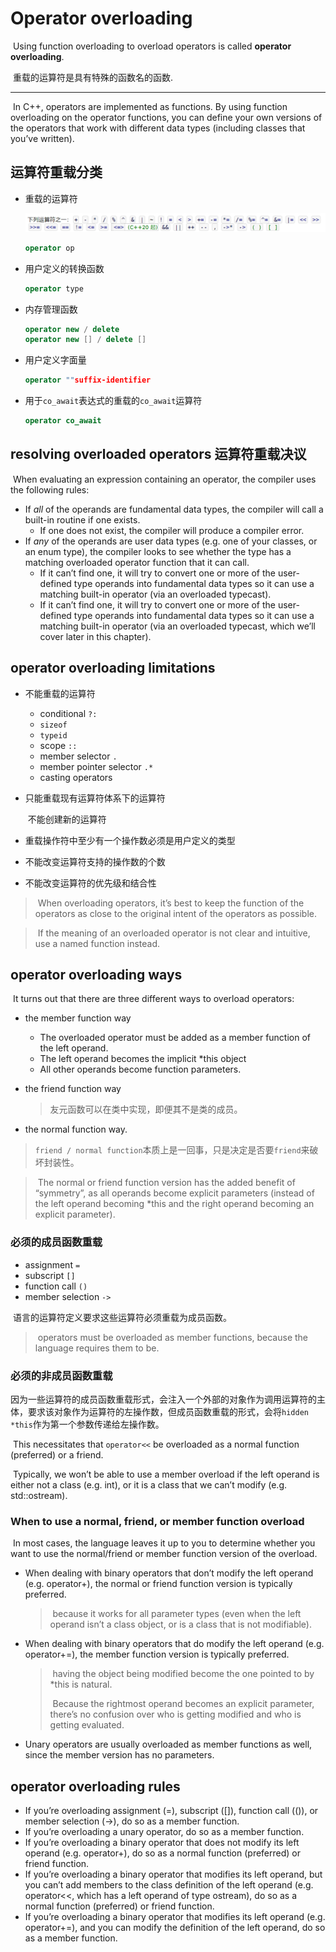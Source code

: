 # Operator overloading

​		Using function overloading to overload operators is called **operator overloading**.

​		重载的运算符是具有特殊的函数名的函数.

---

​		In C++, operators are implemented as functions. By using function overloading on the operator functions, you can define your own versions of the operators that work with different data types (including classes that you’ve written). 



## 运算符重载分类

- 重载的运算符

  ![image-20221017121556067](https://raw.githubusercontent.com/Mocearan/picgo-server/main/image-20221017121556067.png)

  ```c++
  operator op
  ```

- 用户定义的转换函数

  ```c++
  operator type
  ```

- 内存管理函数

  ```c++
  operator new / delete
  operator new [] / delete []
  ```

- 用户定义字面量

  ```c++
  operator ""suffix-identifier	
  ```

- 用于`co_await`表达式的重载的`co_await`运算符

  ```c++
  operator co_await
  ```

  

## resolving overloaded operators 运算符重载决议

​		When evaluating an expression containing an operator, the compiler uses the following rules:

- If *all* of the operands are fundamental data types, the compiler will call a built-in routine if one exists. 
  - If one does not exist, the compiler will produce a compiler error.
- If *any* of the operands are user data types (e.g. one of your classes, or an enum type), the compiler looks to see whether the type has a matching overloaded operator function that it can call. 
  -  If it can’t find one, it will try to convert one or more of the user-defined type operands into fundamental data types so it can use a matching built-in operator (via an overloaded typecast).
  -  If it can’t find one, it will try to convert one or more of the user-defined type operands into fundamental data types so it can use a matching built-in operator (via an overloaded typecast, which we’ll cover later in this chapter).



## operator overloading limitations

- 不能重载的运算符

  - conditional  ``?:``
  - `sizeof`
  - `typeid`
  - scope  `::`
  - member selector `.`
  - member pointer selector `.*`
  - casting operators

- 只能重载现有运算符体系下的运算符

  ​	不能创建新的运算符

- 重载操作符中至少有一个操作数必须是用户定义的类型

- 不能改变运算符支持的操作数的个数

- 不能改变运算符的优先级和结合性



> ​		When overloading operators, it’s best to keep the function of the operators as close to the original intent of the operators as possible.

> ​		If the meaning of an overloaded operator is not clear and intuitive, use a named function instead.



## operator overloading ways

​		It turns out that there are three different ways to overload operators: 

- the member function way
  - The overloaded operator must be added as a member function of the left operand.
  - The left operand becomes the implicit *this object
  - All other operands become function parameters.
- the friend function way

  > 友元函数可以在类中实现，即便其不是类的成员。
- the normal function way. 

> `friend / normal function`本质上是一回事，只是决定是否要`friend`来破坏封装性。

> ​		The normal or friend function version has the added benefit of “symmetry”, as all operands become explicit parameters (instead of the left operand becoming *this and the right operand becoming an explicit parameter).

### 必须的成员函数重载

- assignment `=`
-  subscript ``[]``
- function call `()`
- member selection ``->`` 

​		语言的运算符定义要求这些运算符必须重载为成员函数。

> ​		operators must be overloaded as member functions, because the language requires them to be.

### 必须的非成员函数重载

​		因为一些运算符的成员函数重载形式，会注入一个外部的对象作为调用运算符的主体，要求该对象作为运算符的左操作数，但成员函数重载的形式，会将`hidden *this`作为第一个参数传递给左操作数。

​		This necessitates that `operator<<` be overloaded as a normal function (preferred) or a friend.

​		Typically, we won’t be able to use a member overload if the left operand is either not a class (e.g. int), or it is a class that we can’t modify (e.g. std::ostream).



### When to use a normal, friend, or member function overload

​		In most cases, the language leaves it up to you to determine whether you want to use the normal/friend or member function version of the overload. 

- When dealing with binary operators that don’t modify the left operand (e.g. operator+), the normal or friend function version is typically preferred.

  > ​		because it works for all parameter types (even when the left operand isn’t a class object, or is a class that is not modifiable).

- When dealing with binary operators that do modify the left operand (e.g. operator+=), the member function version is typically preferred. 

  > ​		having the object being modified become the one pointed to by *this is natural. 
  >
  > ​		Because the rightmost operand becomes an explicit parameter, there’s no confusion over who is getting modified and who is getting evaluated.

- Unary operators are usually overloaded as member functions as well, since the member version has no parameters.



## operator overloading rules

- If you’re overloading assignment (=), subscript ([]), function call (()), or member selection (->), do so as a member function.
- If you’re overloading a unary operator, do so as a member function.
- If you’re overloading a binary operator that does not modify its left operand (e.g. operator+), do so as a normal function (preferred) or friend function.
- If you’re overloading a binary operator that modifies its left operand, but you can’t add members to the class definition of the left operand (e.g. operator<<, which has a left operand of type ostream), do so as a normal function (preferred) or friend function.
- If you’re overloading a binary operator that modifies its left operand (e.g. operator+=), and you can modify the definition of the left operand, do so as a member function.
